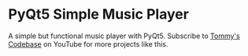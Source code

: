 # PyQt5 Simple Music Player
 A simple but functional music player with PyQt5.
Subscribe to [Tommy's Codebase](https://www.youtube.com/@tommys_codebase) on  YouTube for more projects like this.
